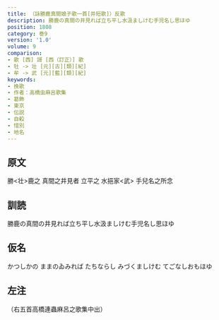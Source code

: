 ```yaml
---
title: （詠勝鹿真間娘子歌一首[并短歌]）反歌
description: 勝鹿の真間の井見れば立ち平し水汲ましけむ手児名し思ほゆ
position: 1808
category: 巻9
version: '1.0'
volume: 9
comparison:
- 歌 [西] 謌 [西（訂正）] 歌
- 牡 -> 壮 [元][古][類][紀]
- 牟 -> 武 [元][藍][類][紀]
keywords:
- 挽歌
- 作者：高橋虫麻呂歌集
- 葛飾
- 東京
- 伝説
- 自殺
- 惜別
- 地名
---
```


## 原文

勝<壮>鹿之 真間之井見者 立平之 水挹家<武> 手兒名之所念

## 訓読

勝鹿の真間の井見れば立ち平し水汲ましけむ手児名し思ほゆ

## 仮名

かつしかの ままのゐみれば たちならし みづくましけむ てごなしおもほゆ

## 左注

（右五首高橋連蟲麻呂之歌集中出）
